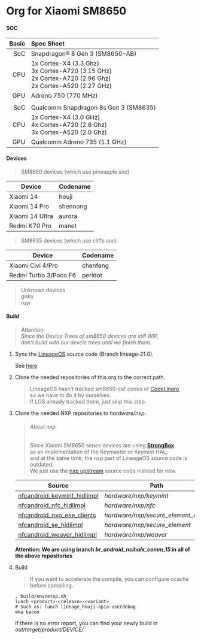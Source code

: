 # Org for Xiaomi SM8650 
#### SOC
|      Basic | Spec Sheet                                                                  					   |
| ---------: | :------------------------------------------------------------------------------------------------------------------ |
|        SoC | Snapdragon® 8 Gen 3 (SM8650-AB)                                              					   |
|        CPU | 1x Cortex-X4 (3.3 Ghz) <br> 3x Cortex-A720 (3.15 GHz) <br> 2x Cortex-A720 (2.96 Ghz) <br> 2x Cortex-A520 (2.27 GHz) |
|        GPU | Adreno 750 (770 MHz)                                                        					   |
|	      										    					   |
|	 SoC | Qualcomm Snapdragon 8s Gen 3 (SM8635)					    					   |
| 	 CPU | 1x Cortex-X4 (3.0 GHz) <br> 4x Cortex-A720 (2.8 Ghz) <br> 3x Cortex-A520 (2.0 Ghz)	    			   |
|        GPU | Qualcomm Adreno 735	(1.1 GHz)						    				   |

#### Devices 
> SM8650 devices (which use pineapple soc) 

| Device 		| Codename	|
| --------------------- | ------------- |
| Xiaomi 14		| houji 	|
| Xiaomi 14 Pro 	| shennong 	|
| Xiaomi 14 Ultra 	| aurora 	|
| Redmi K70 Pro 	| manet 	|

> SM8635 devices (which use cliffs soc) 

| Device 		| Codename	|
| --------------------- | ------------- |
| Xiaomi Civi 4/Pro 	| chenfeng 	|
| Redmi Turbo 3/Poco F6 | peridot 	|

> Unknown devices  
> _goku_  
> _ruyi_  

#### Build
> _Attention:_<br>
> _Since the Device Trees of sm8650 devices are still WIP,_<br>
> _don't build with our devcie trees until we finish them._

1. Sync the [LineageOS](https://github.com/LineageOS) source code (Branch lineage-21.0).

    See [here](https://github.com/LineageOS/android)
2. Clone the needed repositories of this org to the correct path.
    > LineageOS hasn't tracked sm8650-caf codes of [CodeLinaro](https://git.codelinaro.org/),<br>
    > so we have to do it by ourselves.<br>
    > If LOS already tracked them, just skip this step.
3. Clone the needed NXP repositories to *hardware/nxp*.
    > ###### About nxp
    > Since Xiaomi SM8650 series devices are using **[StrongBox](https://source.android.com/docs/security/best-practices/hardware#strongbox-keymaster)**<br>
    > as an implementation of the Keymaster or Keymint HAL,<br>
    > and at the same time, the nxp part of LineageOS source code is outdated.<br>
    > We just use the [nxp upstream](https://github.com/orgs/NXPNFCProject) source code instead for now.
    
    | Source                                                                                        | Path                                  |
    | --------------------------------------------------------------------------------------------- | ------------------------------------- |
    | [nfcandroid_keymint_hidlimpl](https://github.com/NXPNFCProject/nfcandroid_keymint_hidlimpl)   | *hardware/nxp/keymint*                |
    | [nfcandroid_nfc_hidlimpl](https://github.com/NXPNFCProject/nfcandroid_nfc_hidlimpl)           | *hardware/nxp/nfc*                    |
    | [nfcandroid_nxp_ese_clients](https://github.com/NXPNFCProject/nfcandroid_nxp_ese_clients)     | *hardware/nxp/secure_element_extns*   |
    | [nfcandroid_se_hidlimpl](https://github.com/NXPNFCProject/nfcandroid_se_hidlimpl)             | *hardware/nxp/secure_element*         |
    | [nfcandroid_weaver_hidlimpl](https://github.com/NXPNFCProject/nfcandroid_weaver_hidlimpl)     | *hardware/nxp/weaver*                 |

    **Attention: We are using branch *br_android_ncihalx_comm_15* in all of the above repositories**
4. Build
    > If you want to accelerate the compile, you can configure ccache before compiling.
    ``` At the top of source code
    . build/envsetup.sh
    lunch <product>-<release>-<variant>
    # Such as: lunch lineage_houji-ap1a-userdebug
    mka bacon
    ```
    If there is no error report, you can find your newly build in<br>
    _out/target/product/DEVICE/_
